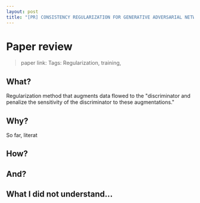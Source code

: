 ```yaml
---
layout: post
title: "[PR] CONSISTENCY REGULARIZATION FOR GENERATIVE ADVERSARIAL NETWORKS"
---
```


# Paper review
>paper link:
>Tags: Regularization, training, 

## What?
Regularization method that augments data flowed to the "discriminator and penalize the sensitivity of the discriminator to these augmentations."

## Why?
So far, literat
## How?

## And?

## What I did not understand...

